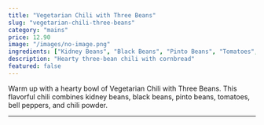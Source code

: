 ```yaml
---
title: "Vegetarian Chili with Three Beans"
slug: "vegetarian-chili-three-beans"
category: "mains"
price: 12.90
image: "/images/no-image.png"
ingredients: ["Kidney Beans", "Black Beans", "Pinto Beans", "Tomatoes", "Bell Peppers", "Chili Powder", "Cornbread"]
description: "Hearty three-bean chili with cornbread"
featured: false
---
```


Warm up with a hearty bowl of Vegetarian Chili with Three Beans. This flavorful chili combines kidney beans, black beans, pinto beans, tomatoes, bell peppers, and chili powder.

---